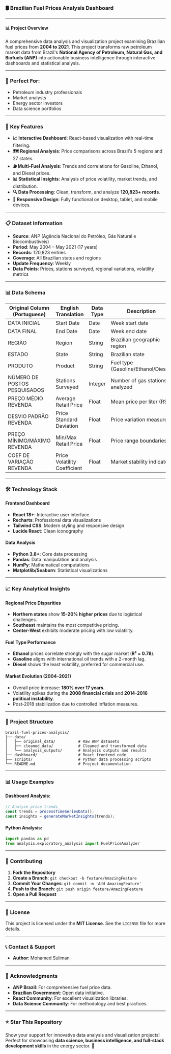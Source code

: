 ### 🛢️ Brazilian Fuel Prices Analysis Dashboard

---

#### **📊 Project Overview**

A comprehensive data analysis and visualization project examining Brazilian fuel prices from **2004 to 2021**. This project transforms raw petroleum market data from Brazil's **National Agency of Petroleum, Natural Gas, and Biofuels (ANP)** into actionable business intelligence through interactive dashboards and statistical analysis.

---

### 🎯 **Perfect For**:

* Petroleum industry professionals
* Market analysts
* Energy sector investors
* Data science portfolios

---

### 🚀 **Key Features**

* **📈 Interactive Dashboard**: React-based visualization with real-time filtering.
* **🗺️ Regional Analysis**: Price comparisons across Brazil's 5 regions and 27 states.
* **⛽ Multi-Fuel Analysis**: Trends and correlations for Gasoline, Ethanol, and Diesel prices.
* **📊 Statistical Insights**: Analysis of price volatility, market trends, and distribution.
* **🔍 Data Processing**: Clean, transform, and analyze **120,823+ records**.
* **📱 Responsive Design**: Fully functional on desktop, tablet, and mobile devices.

---

### 📋 **Dataset Information**

* **Source**: ANP (Agência Nacional do Petróleo, Gás Natural e Biocombustíveis)
* **Period**: May 2004 – May 2021 (17 years)
* **Records**: 120,823 entries
* **Coverage**: All Brazilian states and regions
* **Update Frequency**: Weekly
* **Data Points**: Prices, stations surveyed, regional variations, volatility metrics

---

### 📊 **Data Schema**

| Original Column (Portuguese) | English Translation          | Data Type | Description                         |
| ---------------------------- | ---------------------------- | --------- | ----------------------------------- |
| DATA INICIAL                 | Start Date                   | Date      | Week start date                     |
| DATA FINAL                   | End Date                     | Date      | Week end date                       |
| REGIÃO                       | Region                       | String    | Brazilian geographic region         |
| ESTADO                       | State                        | String    | Brazilian state                     |
| PRODUTO                      | Product                      | String    | Fuel type (Gasoline/Ethanol/Diesel) |
| NÚMERO DE POSTOS PESQUISADOS | Stations Surveyed            | Integer   | Number of gas stations analyzed     |
| PREÇO MÉDIO REVENDA          | Average Retail Price         | Float     | Mean price per liter (R\$)          |
| DESVIO PADRÃO REVENDA        | Price Standard Deviation     | Float     | Price variation measure             |
| PREÇO MÍNIMO/MÁXIMO REVENDA  | Min/Max Retail Price         | Float     | Price range boundaries              |
| COEF DE VARIAÇÃO REVENDA     | Price Volatility Coefficient | Float     | Market stability indicator          |

---

### 🛠️ **Technology Stack**

#### **Frontend Dashboard**

* **React 18+**: Interactive user interface
* **Recharts**: Professional data visualizations
* **Tailwind CSS**: Modern styling and responsive design
* **Lucide React**: Clean iconography

#### **Data Analysis**

* **Python 3.8+**: Core data processing
* **Pandas**: Data manipulation and analysis
* **NumPy**: Mathematical computations
* **Matplotlib/Seaborn**: Statistical visualizations

---

### 📈 **Key Analytical Insights**

#### **Regional Price Disparities**

* **Northern states** show **15-20% higher prices** due to logistical challenges.
* **Southeast** maintains the most competitive pricing.
* **Center-West** exhibits moderate pricing with low volatility.

#### **Fuel Type Performance**

* **Ethanol** prices correlate strongly with the sugar market (**R² = 0.78**).
* **Gasoline** aligns with international oil trends with a 2-month lag.
* **Diesel** shows the least volatility, preferred for commercial use.

#### **Market Evolution (2004–2021)**

* Overall price increase: **180% over 17 years**.
* Volatility spikes during the **2008 financial crisis** and **2014-2016 political instability**.
* Post-2018 stabilization due to controlled inflation measures.

---

### 📁 **Project Structure**

```
brazil-fuel-prices-analysis/
├── data/
│   ├── original_data/          # Raw ANP datasets
│   ├── cleaned_data/           # Cleaned and transformed data
│   └── analysis_outputs/       # Analysis outputs and results
├── dashboard/                  # React frontend code
├── scripts/                    # Python data processing scripts
└── README.md                   # Project documentation
```

---

### 📊 **Usage Examples**

#### **Dashboard Analysis**:

```javascript
// Analyze price trends
const trends = processTimeSeriesData();
const insights = generateMarketInsights(trends);
```

#### **Python Analysis**:

```python
import pandas as pd
from analysis.exploratory_analysis import FuelPriceAnalyzer
```

---

### 🤝 **Contributing**

1. **Fork the Repository**
2. **Create a Branch**: `git checkout -b feature/AmazingFeature`
3. **Commit Your Changes**: `git commit -m 'Add AmazingFeature'`
4. **Push to the Branch**: `git push origin feature/AmazingFeature`
5. **Open a Pull Request**

---

### 📄 **License**

This project is licensed under the **MIT License**. See the `LICENSE` file for more details.

---

### 📞 **Contact & Support**

* **Author**: Mohamed Suliman

---

### 🙏 **Acknowledgments**

* **ANP Brazil**: For comprehensive fuel price data.
* **Brazilian Government**: Open data initiative.
* **React Community**: For excellent visualization libraries.
* **Data Science Community**: For methodology and best practices.

---

### ⭐ **Star This Repository**

Show your support for innovative data analysis and visualization projects! Perfect for showcasing **data science, business intelligence, and full-stack development skills** in the energy sector. 🌟
